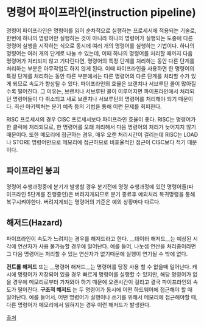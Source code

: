 # 명령어 파이프라인(instruction pipeline)
명령어 파이프라인은 명령어를 읽어 순차적으로 실행하는 프로세서에 적용되는 기술로, 한번에 하나의 명령어만 실행하는 것이 아니라 하나의 명령어가 실행되는 도중에 다른 명령어 실행을 시작하는 식으로 동시에 여러 개의 명령어를 실행하는 기법이다.
하나의 명령어는 여러 개의 단계로 나눌 수 있는데, 이때 하나의 명령어를 처리할 때까지 다음 명령어가 처리되지 않고 기다린다면, 명령어의 특정 단계를 처리하는 동안 다른 단계를 처리하는 부분은 아무작업도 하지 않게 된다.
이때 파이프라인을 사용하면 한 명령어의 특정 단계를 처리하는 동안 다른 부분에서는 다른 명령어의 다른 단계를 처리할 수가 있게 되므로 속도가 향상될 수 있다.
파이프라인의 효율은 브랜치나 서브루틴 콜이 많아질수록 떨어진다.
그 이유는, 브랜치나 서브루틴 콜이 이루어지면 파이프라인에서 처리되던 명령어들이 다 취소되고 새로 브랜치나 서브루틴의 명령어를 처리해야 되기 때문이다. 최신 아키텍처는 분기 예측 등의 기법을 통해 이런 문제를 회피한다.

RISC 프로세서의 경우 CISC 프로세서보다 파이프라인 효율이 좋다.  RISC는 명령어가 한 클럭에 처리되므로, 한 명령어를 오래 처리해서 다음 명령어의 처리가 늦어지지 않기 때문이다. 또한 메모리에 접근하는 경우, 매우 오랜 처리시간이 걸리는데 RISC는 LOAD나 STORE 명령어만으로 메모리에 접근하므로 비효율적인 접근이 CISC보다 적기 때문이다.

## 파이프라인 붕괴
명령어 수행과정중에 분기가 발생할 경우 분기전에 명령 수행과정에 있던 명령어들(파이프라인 5단계를 진행중인)은 버려지게되므로 분기 종료후 예외처리 복귀명령을 통해 복구시켜야한다. 버려지게되는 명령어의 기준은 예외 상황마다 다르다.

## 해저드(Hazard)
파이프라인이 속도가 느려지는 경우를 해저드라고 한다.
__데이터 해저드__는 예상된 시각에 연산자가 사용 불가능할 경우에 일어난다.
예를 들어, 나눗셈 연산을 처리중이라면 그 다음 명령어는 처리할 수 있는 연산자가 없기때문에 실행이 연기될 수 밖에 없다.

__컨트롤 해저드__ 또는 __명령어 해저드__는 명령어를 당장 사용 할 수 없을때 일어난다. 캐시에 명령어가 저장되어 있을 경우 빠르게 명령어를 실행할 수 있지만, 해당 명령어가 없을 경우에 메모리로부터 가져와야 하기 때문에 오랜시간이 걸리고 결국 파이프라인의 속도가 떨어진다. 
__구조적 해저드__ 는 두 명령어가 동시에 어떤 하드웨어에 접근해야 할 때 일어난다. 예를 들어서, 어떤 명령어가 실행이나 쓰기를 위해서 메모리에 접근해야할 때, 다른 명령어가 메모리에서 읽혀지는 경우 이런 해저드가 발생한다.

[출처](https://ko.wikipedia.org/wiki/명령어_파이프라인)
